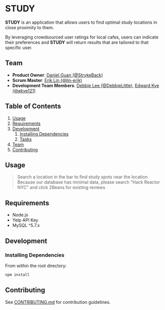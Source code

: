 # STUDY

**STUDY** is an application that allows users to find optimal study locations in close proximity to them.

By leveraging crowdsourced user ratings for local cafes, users can indicate their preferences and **STUDY** will return results that are tailored to that specific user.

## Team

- **Product Owner**: [Daniel Guan (@StrykeBack)](https://github.com/StrykeBack)
- **Scrum Master**: [Erik Lin (@lin-erik)](https://github.com/lin-erik)
- **Development Team Members**: [Debbie Lee (@DebbieLittle)](https://github.com/DebbieLittle), [Edward Kye (@ekye121)](https://github.com/ekye121)

## Table of Contents

1.  [Usage](#Usage)
1.  [Requirements](#requirements)
1.  [Development](#development)
    1.  [Installing Dependencies](#installing-dependencies)
    1.  [Tasks](#tasks)
1.  [Team](#team)
1.  [Contributing](#contributing)

## Usage

> Search a location in the bar to find study spots near the location
> Because our database has minimal data, please search "Hack Reactor NYC" and click 2Beans for existing reviews

## Requirements

- Node.js
- Yelp API Key
- MySQL ^5.7.x


## Development

### Installing Dependencies

From within the root directory:

```sh
npm install
```

## Contributing

See [CONTRIBUTING.md](_CONTRIBUTING.md) for contribution guidelines.
